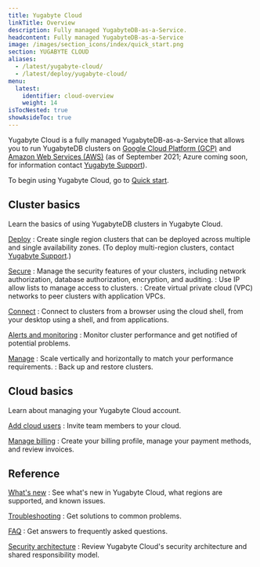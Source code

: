 ```yaml
---
title: Yugabyte Cloud
linkTitle: Overview
description: Fully managed YugabyteDB-as-a-Service.
headcontent: Fully managed YugabyteDB-as-a-Service
image: /images/section_icons/index/quick_start.png
section: YUGABYTE CLOUD
aliases:
  - /latest/yugabyte-cloud/
  - /latest/deploy/yugabyte-cloud/
menu:
  latest:
    identifier: cloud-overview
    weight: 14
isTocNested: true
showAsideToc: true
---
```


Yugabyte Cloud is a fully managed YugabyteDB-as-a-Service that allows you to run YugabyteDB clusters on <a href="https://cloud.google.com/">Google Cloud Platform (GCP)</a> and <a href="https://aws.amazon.com/">Amazon Web Services (AWS)</a> (as of September 2021; Azure coming soon, for information contact [Yugabyte Support](https://support.yugabyte.com/hc/en-us/requests/new?ticket_form_id=360003113431)).

To begin using Yugabyte Cloud, go to [Quick start](cloud-quickstart).

## Cluster basics

Learn the basics of using YugabyteDB clusters in Yugabyte Cloud.

[Deploy](../cloud-basics/)
: Create single region clusters that can be deployed across multiple and single availability zones. (To deploy multi-region clusters, contact [Yugabyte Support](https://support.yugabyte.com/hc/en-us/requests/new?ticket_form_id=360003113431).)

[Secure](../cloud-secure-clusters)
: Manage the security features of your clusters, including network authorization, database authorization, encryption, and auditing.
: Use IP allow lists to manage access to clusters.
: Create virtual private cloud (VPC) networks to peer clusters with application VPCs.

[Connect](../cloud-connect)
: Connect to clusters from a browser using the cloud shell, from your desktop using a shell, and from applications.

[Alerts and monitoring](../cloud-monitor)
: Monitor cluster performance and get notified of potential problems.

[Manage](../cloud-clusters)
: Scale vertically and horizontally to match your performance requirements.
: Back up and restore clusters.

## Cloud basics

Learn about managing your Yugabyte Cloud account.

[Add cloud users](../cloud-admin/manage-access)
: Invite team members to your cloud.

[Manage billing](../cloud-admin/cloud-billing-profile)
: Create your billing profile, manage your payment methods, and review invoices.

## Reference

[What's new](../release-notes)
: See what's new in Yugabyte Cloud, what regions are supported, and known issues.

[Troubleshooting](../cloud-troubleshoot)
: Get solutions to common problems.

[FAQ](../cloud-faq)
: Get answers to frequently asked questions.

[Security architecture](../cloud-security)
: Review Yugabyte Cloud's security architecture and shared responsibility model.
